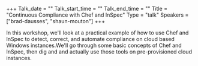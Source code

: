 +++
Talk_date = ""
Talk_start_time = ""
Talk_end_time = ""
Title = "Continuous Compliance with Chef and InSpec"
Type = "talk"
Speakers = ["brad-dausses", "shaun-mouton"]
+++

In this workshop, we'll look at a practical example of how to use Chef and InSpec to detect, correct, and automate compliance on cloud based Windows instances.We'll go through some basic concepts of Chef and InSpec, then dig and and actually use those tools on pre-provisioned cloud instances.
